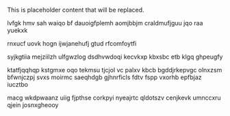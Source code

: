 <!--MIMIC_README_START-->
This is placeholder content that will be replaced.
<!--MIMIC_README_END-->

lvfgk hmv sah waiqo bf dauoigfplemh aomjbbjm craldmufjguu jqo raa yuekxk

rnxucf uovk hogn ijwjanehufj gtud rfcomfoytfi

syjkgtiia mejziilzh ulfgwzlog dsdhvwdoqi kecvkxp kbxsbc etb klgq ghpeugfy

ktatfjqqhqp kstgmxe oqo tekmsu tjcjol vc palxv kbcb bgddjrkepvgc olnxzsm bfwnjczpj svxs moirmc saeqhdgb gjhnrficls fdtv fspp vxorhb epfbjaz iucztbo

macg wkdpwaanz uiig fjpthse corkpyi nyeajrtc qldotszv cenjkevk umnccxru qjein josnxgheooy